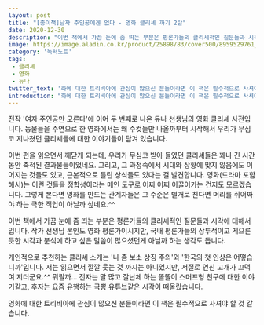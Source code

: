 ```yaml
---
layout: post
title: "[종이책]남자 주인공에겐 없다 - 영화 클리셰 까기 2탄"
date: 2020-12-30
description: "이번 책에서 가끔 눈에 좀 띄는 부분은 평론가들의 클리셰적인 질문들과 시각에 대해서입니다."
image: https://image.aladin.co.kr/product/25898/83/cover500/8959529761_1.jpg
category: '독서노트'
tags: 
 - 클리셰
 - 영화
 - 듀나
twitter_text: '화에 대한 트리비아에 관심이 많으신 분들이라면 이 책은 필수적으로 사셔야 할 것 같습니다.'
introduction: "화에 대한 트리비아에 관심이 많으신 분들이라면 이 책은 필수적으로 사셔야 할 것 같습니다."
---
```


전작 '여자 주인공만 모른다'에 이어 두 번째로 나온 듀나 선생님의 영화 클리셰 사전입니다. 동물들을 주연으로 한 영화에서는 왜 수컷들만 나올까부터 시작해서 우리가 무심코 지나쳤던 클리셰들에 대한 이야기들이 담겨 있습니다.

이번 편을 읽으면서 깨닫게 되는데, 우리가 무심코 받아 들였던 클리셰들은 꽤나 긴 시간 동안 축적된 결과물들이었네요. 그리고, 그 과정속에서 시대와 상황에 맞지 않음에도 이어지는 것들도 있고, 근본적으로 틀린 상식들도 있다는 걸 발견합니다. 영화(드라마 포함해서)는 이런 것들을 정합성이라는 메인 도구로 어찌 어찌 이끌어가는 건지도 모르겠습니다. 그렇게 본다면 영화를 만드는 관계자들은 그 수준은 별개로 친다면 머리를 쥐어짜야 하는 극한 직업이 아닐까 싶네요.^^

이번 책에서 가끔 눈에 좀 띄는 부분은 평론가들의 클리셰적인 질문들과 시각에 대해서입니다. 작가 선생님 본인도 영화 평론가이시지만, 국내 평론가들의 상투적이고 게으른듯한 시각과 분석에 하고 싶은 말씀이 많으셨던게 아닐까 하는 생각도 듭니다.

개인적으로 추천하는 클리셰 소개는 '나 좀 보소 상징 주의'와 '한국의 첫 인상은 어떻습니까'입니다. 저는 읽으면서 깔깔 웃는 것 까지는 아니었지만, 저절로 연신 고개가 끄덕여 지더군요.^^ 뭐랄까... 전자는 말 많고 잘난체 하는 똘똘이 스머프형 친구에 대한 이야기같고, 후자는 요즘 유행하는 국뽕 유튜브같은 시각이 떠올랐습니다.

영화에 대한 트리비아에 관심이 많으신 분들이라면 이 책은 필수적으로 사셔야 할 것 같습니다.